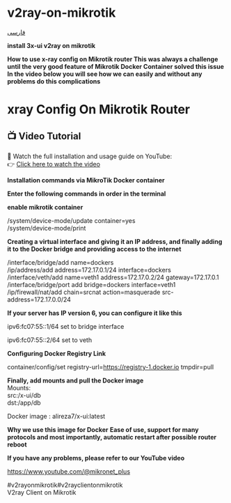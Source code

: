 # v2ray-on-mikrotik

[فارسی](README.FA.md)

**install 3x-ui v2ray on mikrotik**

**How to use x-ray config on Mikrotik router  This was always a challenge until the very good feature of Mikrotik Docker Container solved this issue  In the video below you will see how we can easily and without any problems do this  complications**

# xray Config On Mikrotik Router

## 📺 Video Tutorial
🎥 Watch the full installation and usage guide on YouTube:  
👉 [Click here to watch the video](https://www.youtube.com/watch?v=131ONwrhPxg&t=72s)  

  
**Installation commands via MikroTik Docker container**

**Enter the following commands in order in the terminal**

**enable mikrotik container**

/system/device-mode/update container=yes  
/system/device-mode/print    

**Creating a virtual interface and giving it an IP address, and finally adding it to the Docker bridge and providing access to the internet**

/interface/bridge/add name=dockers  
/ip/address/add address=172.17.0.1/24 interface=dockers  
/interface/veth/add name=veth1 address=172.17.0.2/24 gateway=172.17.0.1  
/interface/bridge/port add bridge=dockers interface=veth1  
/ip/firewall/nat/add chain=srcnat action=masquerade src-address=172.17.0.0/24   

**If your server has IP version 6, you can configure it like this**

ipv6:fc07:55::1/64 set to bridge interface

ipv6:fc07:55::2/64 set to veth

**Configuring Docker Registry Link**  

container/config/set registry-url=https://registry-1.docker.io tmpdir=pull   

**Finally, add mounts and pull the Docker image**  
Mounts:  
src:/x-ui/db  
dst:/app/db  

Docker image : alireza7/x-ui:latest    

**Why we use this image for Docker**
**Ease of use, support for many protocols and most importantly, automatic restart after possible router reboot**

**If you have any problems, please refer to our YouTube video**  

https://www.youtube.com/@mikronet_plus  

#v2rayonmikrotik#v2rayclientonmikrotik  
V2ray Client on Mikrotik
